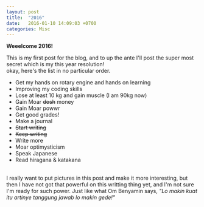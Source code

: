 ```yaml
---
layout: post
title:  "2016"
date:   2016-01-10 14:09:03 +0700
categories: Misc
---
```

<strong>Weeelcome 2016!</strong>

This is my first post for the blog, and to up the ante I'll post the super most secret which is my this year resolution!
<br>
okay, here's the list in no particular order.

<ul>
    <li>Get my hands on rotary engine and hands on learning</li>
    <li>Improving my coding skills</li>
    <li>Lose at least 10 kg and gain muscle (I am 90kg now)</li>
    <li>Gain Moar <del>dosh</del> money</li>
    <li>Gain Moar powwr</li>
    <li>Get good grades!</li>
    <li>Make a journal</li>
    <li><del>Start writing</del></li>
    <li><del>Keep writing</del></li>
    <li>Write more</li>
    <li>Moar optimysticism</li>
    <li>Speak Japanese</li>
    <li>Read hiragana & katakana</li>
</ul>
<br>
I really want to put pictures in this post and make it more interesting, but then I have not got that powerful on this writting thing yet, and I'm not sure I'm ready for such power. Just like what Om Benyamin says, <i>"Lo makin kuat itu artinye tanggung jawab lo makin gede!"</i>